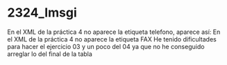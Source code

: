 # 2324_lmsgi
En el XML de la práctica 4 no aparece la etiqueta telefono, aparece así: <telefono/>
En el XML de la práctica 4 no aparece la etiqueta FAX
He tenido dificultades para hacer el ejercicio 03 y un poco del 04 ya que no he conseguido arreglar lo del final de la tabla
